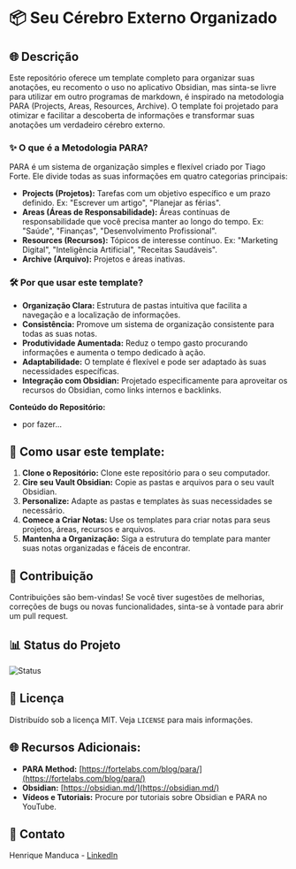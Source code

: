 # 📦 Seu Cérebro Externo Organizado

## 🌐 Descrição

Este repositório oferece um template completo para organizar suas anotações, eu recomento o uso no aplicativo Obsidian, mas sinta-se livre para utilizar em outro programas de markdown, é inspirado na metodologia PARA (Projects, Areas, Resources, Archive). O template foi projetado para otimizar e facilitar a descoberta de informações e transformar suas anotações um verdadeiro cérebro externo.

### ✨ O que é a Metodologia PARA?

PARA é um sistema de organização simples e flexível criado por Tiago Forte. Ele divide todas as suas informações em quatro categorias principais:

- **Projects (Projetos):** Tarefas com um objetivo específico e um prazo definido. Ex: "Escrever um artigo", "Planejar as férias".
- **Areas (Áreas de Responsabilidade):** Áreas contínuas de responsabilidade que você precisa manter ao longo do tempo. Ex: "Saúde", "Finanças", "Desenvolvimento Profissional".
- **Resources (Recursos):** Tópicos de interesse contínuo. Ex: "Marketing Digital", "Inteligência Artificial", "Receitas Saudáveis".
- **Archive (Arquivo):** Projetos e áreas inativas.

### 🛠️ Por que usar este template?

* **Organização Clara:** Estrutura de pastas intuitiva que facilita a navegação e a localização de informações.
* **Consistência:** Promove um sistema de organização consistente para todas as suas notas.
* **Produtividade Aumentada:** Reduz o tempo gasto procurando informações e aumenta o tempo dedicado à ação.
* **Adaptabilidade:** O template é flexível e pode ser adaptado às suas necessidades específicas.
* **Integração com Obsidian:** Projetado especificamente para aproveitar os recursos do Obsidian, como links internos e backlinks.

**Conteúdo do Repositório:**

* por fazer...

## 🚀 Como usar este template:

1. **Clone o Repositório:** Clone este repositório para o seu computador.
2. **Cire seu Vault Obsidian:** Copie as pastas e arquivos para o seu vault Obsidian.
3. **Personalize:** Adapte as pastas e templates às suas necessidades se necessário.
4. **Comece a Criar Notas:** Use os templates para criar notas para seus projetos, áreas, recursos e arquivos.
5. **Mantenha a Organização:** Siga a estrutura do template para manter suas notas organizadas e fáceis de encontrar.

## 🤝 Contribuição

Contribuições são bem-vindas! Se você tiver sugestões de melhorias, correções de bugs ou novas funcionalidades, sinta-se à vontade para abrir um pull request.

## 📊 Status do Projeto

![Status](https://img.shields.io/badge/Status-Em%20Desenvolvimento-yellow)

## 📄 Licença

Distribuído sob a licença MIT. Veja `LICENSE` para mais informações.

## 🌐 Recursos Adicionais:

* **PARA Method:** [https://fortelabs.com/blog/para/](https://fortelabs.com/blog/para/)
* **Obsidian:** [https://obsidian.md/](https://obsidian.md/)
* **Vídeos e Tutoriais:** Procure por tutoriais sobre Obsidian e PARA no YouTube.

## 📧 Contato

Henrique Manduca - [LinkedIn](https://www.linkedin.com/in/henrique-manduca)



